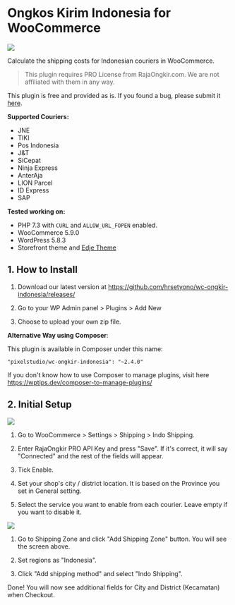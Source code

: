 # Ongkos Kirim Indonesia for WooCommerce

![](https://raw.github.com/hrsetyono/cdn/master/woocommerce-indo-shipping/ongkir-banner.jpg)

Calculate the shipping costs for Indonesian couriers in WooCommerce.

> This plugin requires PRO License from RajaOngkir.com. We are not affiliated with them in any way.

This plugin is free and provided as is. If you found a bug, please submit it [here](https://github.com/hrsetyono/woocommerce-indo-shipping/issues).

**Supported Couriers:**

- JNE
- TIKI
- Pos Indonesia
- J&T
- SiCepat
- Ninja Express
- AnterAja
- LION Parcel
- ID Express
- SAP

**Tested working on:**

- PHP 7.3 with `CURL` and `ALLOW_URL_FOPEN` enabled.
- WooCommerce 5.9.0
- WordPress 5.8.3
- Storefront theme and [Edje Theme](https://github.com/hrsetyono/edje-wp-theme)

## 1. How to Install

1. Download our latest version at https://github.com/hrsetyono/wc-ongkir-indonesia/releases/

1. Go to your WP Admin panel > Plugins > Add New

1. Choose to upload your own zip file.

**Alternative Way using Composer**:

This plugin is available in Composer under this name:

    "pixelstudio/wc-ongkir-indonesia": "~2.4.0"

If you don't know how to use Composer to manage plugins, visit here https://wptips.dev/composer-to-manage-plugins/

## 2. Initial Setup

![](https://raw.github.com/hrsetyono/cdn/master/woocommerce-indo-shipping/ongkir-setup.jpg)

1. Go to WooCommerce > Settings > Shipping > Indo Shipping.

1. Enter RajaOngkir PRO API Key and press "Save". If it's correct, it will say "Connected" and the rest of the fields will appear.

1. Tick Enable.

1. Set your shop's city / district location. It is based on the Province you set in General setting.

1. Select the service you want to enable from each courier. Leave empty if you want to disable it.

![](https://raw.github.com/hrsetyono/cdn/master/woocommerce-indo-shipping/ongkir-zone.jpg)

1. Go to Shipping Zone and click "Add Shipping Zone" button. You will see the screen above.

1. Set regions as "Indonesia".

1. Click "Add shipping method" and select "Indo Shipping".

Done! You will now see additional fields for City and District (Kecamatan) when Checkout.